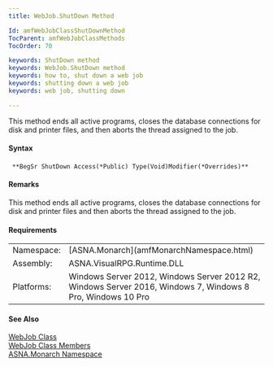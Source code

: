 ```yaml
---
title: WebJob.ShutDown Method

Id: amfWebJobClassShutDownMethod
TocParent: amfWebJobClassMethods
TocOrder: 70

keywords: ShutDown method
keywords: WebJob.ShutDown method
keywords: how to, shut down a web job
keywords: shutting down a web job
keywords: web job, shutting down

---
```


This method ends all active programs, closes the database connections for disk and printer files, and then aborts the thread assigned to the job.

#### Syntax
<pre class="prettyprint"><code class="avr"> **BegSr ShutDown Access(*Public) Type(Void)Modifier(*Overrides)** </code> </pre>

#### Remarks
This method ends all active programs, closes the database connections for disk and printer files and then aborts the thread assigned to the job.
<!-- -->

#### Requirements
<table class="dttable" cellspacing="0" cellpadding="4" width="60%">
           <colgroup>
            <col width="15%" style="font-weight:bold" />
            <col width="85%" />
          </colgroup>
          <tr>
            <td>Namespace:</td>
            <td>[ASNA.Monarch](amfMonarchNamespace.html)</td>
          </tr>
          <tr>
            <td>Assembly:</td>
            <td>ASNA.VisualRPG.Runtime.DLL</td>
          </tr>
         <tr>
            <td>Platforms:</td>
            <td> Windows Server 2012, Windows Server 2012 R2, Windows Server 2016,  Windows 7, Windows 8 Pro, Windows 10 Pro</td>
         </tr>
</table>

<!-- end -->

#### See Also
[WebJob Class](amfWebJobClass.html) <br /> [WebJob Class Members](amfWebJobClassMembers.html) <br /> [ASNA.Monarch Namespace](amfMonarchNamespace.html) 
